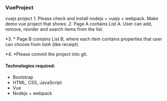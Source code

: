 ### VueProject 
vuejs project
*1.* Please check and  install  nodejs + vuejs + webpack.
Make demo vue project that shows:
*2.* Page A contains List A. User can add, remove, reorder and search items from the list.

*3. * Page B contains List B, where each item contains properties that user can choose from listA (like receipt)

*4. *Please commit the project into git.


#### Technologies required:
* Bootstrap 
* HTML, CSS, JavaScript
* Vue
* Nodejs + webpack
